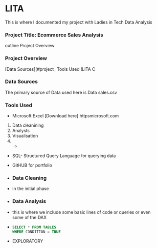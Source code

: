 # LITA
This is where I documented my project with Ladies in Tech Data Analysis
### Project Title: Ecommerce Sales Analysis
outline
Project Overview
### Project Overview
[Data Sources](#project_
Tools Used
!LITA C

### Data Sources
The primary source of Data used here is Data sales.csv 
### Tools Used
- Microsoft Excel [Download here] httpsmicrosoft.com
1. Data cleanining
2.  Analysts
3.  Visualisation
4.  - 
- SQL- Structured Query Language for querying data
- GitHUB for portfolio

- ### Data Cleaning
- in the initial phase
- ### Data Analysis
- this is where we include some basic lines of code or queries or even some of the DAX
- ```SQL
  SELECT * FROM TABLES
  WHERE CONDITION = TRUE

- EXPLORATORY 
